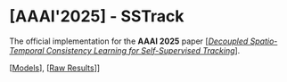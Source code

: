 # [AAAI'2025] - SSTrack

The official implementation for the **AAAI 2025** paper \[[_Decoupled Spatio-Temporal Consistency Learning for Self-Supervised Tracking_](https://arxiv.org)\].

[[Models](https://drive.google.com/drive/folders/1JU2H54lWDi1D2vmOZt7BPbTQn7PiWIOn?usp=sharing)], [[Raw Results](https://drive.google.com/drive/folders/1JU2H54lWDi1D2vmOZt7BPbTQn7PiWIOn?usp=sharing)]]
